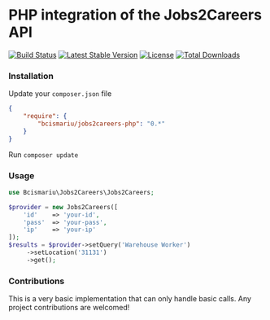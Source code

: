 # PHP integration of the Jobs2Careers API

[![Build Status](https://travis-ci.org/bcismariu/jobs2careers-php.svg?branch=master)](https://travis-ci.org/bcismariu/jobs2careers-php)
[![Latest Stable Version](https://poser.pugx.org/bcismariu/jobs2careers-php/v/stable)](https://packagist.org/packages/bcismariu/jobs2careers-php)
[![License](https://poser.pugx.org/bcismariu/jobs2careers-php/license)](https://packagist.org/packages/bcismariu/jobs2careers-php)
[![Total Downloads](https://poser.pugx.org/bcismariu/jobs2careers-php/downloads)](https://packagist.org/packages/bcismariu/jobs2careers-php)

### Installation
Update your `composer.json` file
```json
{
    "require": {
        "bcismariu/jobs2careers-php": "0.*"
    }
}
```
Run `composer update`

### Usage
```php
use Bcismariu\Jobs2Careers\Jobs2Careers;

$provider = new Jobs2Careers([
    'id'    => 'your-id',
    'pass'  => 'your-pass',
    'ip'    => 'your-ip'
]);
$results = $provider->setQuery('Warehouse Worker')
     ->setLocation('31131')
     ->get();
```

### Contributions

This is a very basic implementation that can only handle basic calls. Any project contributions are welcomed!
